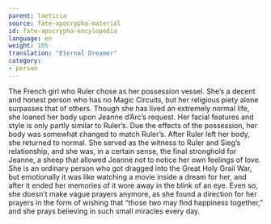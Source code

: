 ```yaml
---
parent: laeticia
source: fate-apocrypha-material
id: fate-apocrypha-encylopedia
language: en
weight: 105
translation: "Eternal Dreamer"
category:
- person
---
```


The French girl who Ruler chose as her possession vessel. She’s a decent and honest person who has no Magic Circuits, but her religious piety alone surpasses that of others. Though she has lived an extremely normal life, she loaned her body upon Jeanne d’Arc’s request. Her facial features and style is only partly similar to Ruler’s. Due the effects of the possession, her body was somewhat changed to match Ruler’s. After Ruler left her body, she returned to normal.
She served as the witness to Ruler and Sieg’s relationship, and she was, in a certain sense, the final stronghold for Jeanne, a sheep that allowed Jeanne not to notice her own feelings of love.
She is an ordinary person who got dragged into the Great Holy Grail War, but emotionally it was like watching a movie inside a dream for her, and after it ended her memories of it wore away in the blink of an eye. Even so, she doesn’t make vague prayers anymore, as she found a direction for her prayers in the form of wishing that “those two may find happiness together,” and she prays believing in such small miracles every day.

